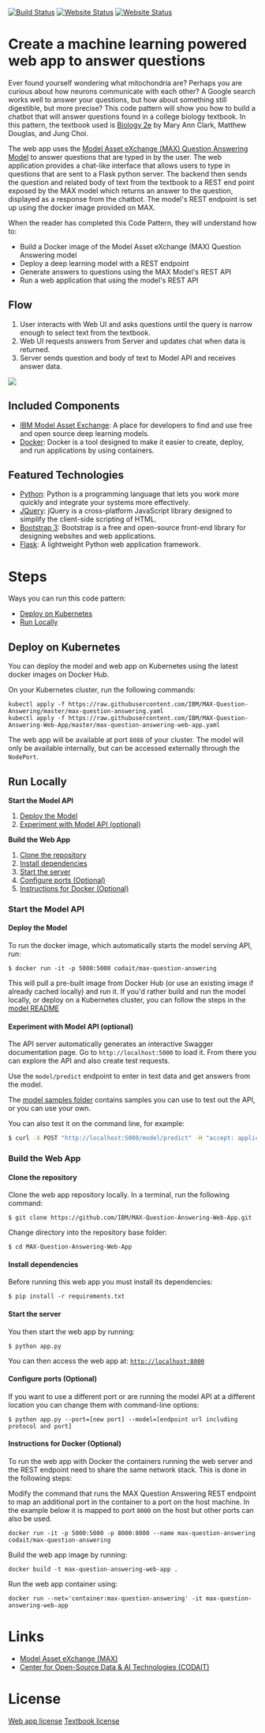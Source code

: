 [![Build Status](https://travis-ci.com/IBM/MAX-Question-Answering-Web-App.svg?branch=master)](https://travis-ci.com/github/IBM/MAX-Question-Answering-Web-App) [![Website Status](https://img.shields.io/website/http/max-question-answering.codait-prod-41208c73af8fca213512856c7a09db52-0000.us-east.containers.appdomain.cloud/swagger.json.svg?label=api+demo)](http://max-question-answering.codait-prod-41208c73af8fca213512856c7a09db52-0000.us-east.containers.appdomain.cloud) [![Website Status](https://img.shields.io/website/http/max-question-answering-web-app.codait-prod-41208c73af8fca213512856c7a09db52-0000.us-east.containers.appdomain.cloud.svg)](http://max-question-answering-web-app.codait-prod-41208c73af8fca213512856c7a09db52-0000.us-east.containers.appdomain.cloud)

# Create a machine learning powered web app to answer questions

Ever found yourself wondering what mitochondria are? Perhaps you are curious about how neurons communicate with each other? A Google search works well to answer your questions, but how about something still digestible, but more precise? This code pattern will show you how to build a chatbot that will answer questions found in a college biology textbook. In this pattern, the textbook used is [Biology 2e](https://books.google.com/books/about/Biology_2e.html?id=JLPQtwEACAAJ) by Mary Ann Clark, Matthew Douglas, and Jung Choi. 

The web app uses the [Model Asset eXchange (MAX) Question Answering Model](https://github.com/IBM/MAX-Question-Answering) to answer questions that are typed in by the user. The web application provides a chat-like interface that allows users to type in questions that are sent to a Flask python server. The backend then sends the question and related body of text from the textbook to a REST end point exposed by the MAX model which returns an answer to the question, displayed as a response from the chatbot. The model's REST endpoint is set up using the docker image
provided on MAX.

When the reader has completed this Code Pattern, they will understand how to:

* Build a Docker image of the Model Asset eXchange (MAX) Question Answering model
* Deploy a deep learning model with a REST endpoint
* Generate answers to questions using the MAX Model's REST API
* Run a web application that using the model's REST API

## Flow

1. User interacts with Web UI and asks questions until the query is narrow enough to select text from the textbook.
2. Web UI requests answers from Server and updates chat when data is returned.
3. Server sends question and body of text to Model API and receives answer data.

![](example.png)

## Included Components

* [IBM Model Asset Exchange](https://developer.ibm.com/exchanges/models/): A place for developers to find and use
free and open source deep learning models.
* [Docker](https://www.docker.com): Docker is a tool designed to make it easier to create, deploy, and run applications
by using containers.

## Featured Technologies

* [Python](https://www.python.org/): Python is a programming language that lets you work more quickly and integrate
your systems more effectively.
* [JQuery](https://jquery.com): jQuery is a cross-platform JavaScript library designed to simplify the client-side
scripting of HTML.
* [Bootstrap 3](https://getbootstrap.com): Bootstrap is a free and open-source front-end library for designing websites
and web applications.
* [Flask](https://palletsprojects.com/p/flask/): A lightweight Python web application framework.

# Steps

Ways you can run this code pattern:
- [Deploy on Kubernetes](#deploy-on-kubernetes)
- [Run Locally](#run-locally)

## Deploy on Kubernetes

You can deploy the model and web app on Kubernetes using the latest docker images on Docker Hub.

On your Kubernetes cluster, run the following commands:

    kubectl apply -f https://raw.githubusercontent.com/IBM/MAX-Question-Answering/master/max-question-answering.yaml
    kubectl apply -f https://raw.githubusercontent.com/IBM/MAX-Question-Answering-Web-App/master/max-question-answering-web-app.yaml

The web app will be available at port `8088` of your cluster.
The model will only be available internally, but can be accessed externally through the `NodePort`.

## Run Locally

**Start the Model API**

1. [Deploy the Model](#deploy-the-model)
2. [Experiment with Model API (optional)](#experiment-with-model-api-optional)

**Build the Web App**

1. [Clone the repository](#clone-the-repository)
2. [Install dependencies](#install-dependencies)
3. [Start the server](#start-the-server)
4. [Configure ports (Optional)](#configure-ports-optional)
5. [Instructions for Docker (Optional)](#instructions-for-docker-optional)

### Start the Model API

#### Deploy the Model

To run the docker image, which automatically starts the model serving API, run:

```
$ docker run -it -p 5000:5000 codait/max-question-answering
```

This will pull a pre-built image from Docker Hub (or use an existing image if already cached locally) and run it.
If you'd rather build and run the model locally, or deploy on a Kubernetes cluster, you can follow the steps in the
[model README](https://github.ibm.com/CODAIT/MAX-Question-Answering#steps)

#### Experiment with Model API (optional)

The API server automatically generates an interactive Swagger documentation page.
Go to `http://localhost:5000` to load it. From there you can explore the API and also create test requests.

Use the `model/predict` endpoint to enter in text data and get answers from the model.

The [model samples folder](https://github.ibm.com/CODAIT/MAX-Question-Answering/tree/master/samples)
contains samples you can use to test out the API, or you can use your own.

You can also test it on the command line, for example:

```bash
$ curl -X POST "http://localhost:5000/model/predict" -H "accept: application/json" -H "Content-Type: application/json" -d "{\"paragraphs\": [{ \"context\": \"John lives in Brussels and works for the EU\", \"questions\": [\"Where does John Live?\",\"What does John do?\",\"What is his name?\" ]},{ \"context\": \"Jane lives in Paris and works for the UN\", \"questions\": [\"Where does Jane Live?\",\"What does Jane do?\" ]}]}"
```

### Build the Web App

#### Clone the repository

Clone the web app repository locally. In a terminal, run the following command:

```
$ git clone https://github.com/IBM/MAX-Question-Answering-Web-App.git
```

Change directory into the repository base folder:

```
$ cd MAX-Question-Answering-Web-App
```

#### Install dependencies

Before running this web app you must install its dependencies:

```
$ pip install -r requirements.txt
```

#### Start the server

You then start the web app by running:

```
$ python app.py
```

You can then access the web app at: [`http://localhost:8000`](http://localhost:8000)

#### Configure ports (Optional)

If you want to use a different port or are running the model API at a different location you can change them with command-line options:

```
$ python app.py --port=[new port] --model=[endpoint url including protocol and port]
```

#### Instructions for Docker (Optional)

To run the web app with Docker the containers running the web server and the REST endpoint need to share the same
network stack. This is done in the following steps:

Modify the command that runs the MAX Question Answering REST endpoint to map an additional port in the container to a
port on the host machine. In the example below it is mapped to port `8000` on the host but other ports can also be used.

    docker run -it -p 5000:5000 -p 8000:8000 --name max-question-answering codait/max-question-answering
    
Build the web app image by running:

    docker build -t max-question-answering-web-app .

Run the web app container using:

    docker run --net='container:max-question-answering' -it max-question-answering-web-app

# Links

* [Model Asset eXchange (MAX)](https://developer.ibm.com/code/exchanges/models/)
* [Center for Open-Source Data & AI Technologies (CODAIT)](https://developer.ibm.com/code/open/centers/codait/)

# License

[Web app license](LICENSE)
[Textbook license](https://creativecommons.org/licenses/by/4.0/)
